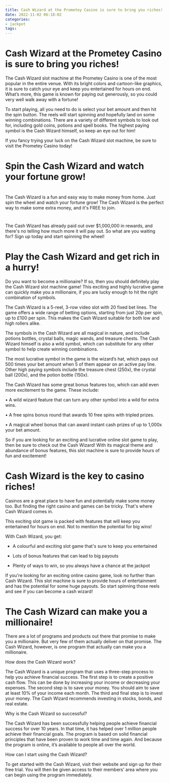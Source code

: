 ```yaml
---
title: Cash Wizard at the Prometey Casino is sure to bring you riches!
date: 2022-11-02 06:18:02
categories:
- jackpot
tags:
---
```



#  Cash Wizard at the Prometey Casino is sure to bring you riches!

The Cash Wizard slot machine at the Prometey Casino is one of the most popular in the entire venue. With its bright colors and cartoon-like graphics, it is sure to catch your eye and keep you entertained for hours on end. What’s more, this game is known for paying out generously, so you could very well walk away with a fortune!

To start playing, all you need to do is select your bet amount and then hit the spin button. The reels will start spinning and hopefully land on some winning combinations. There are a variety of different symbols to look out for, including gold coins, potions and spell books. The highest paying symbol is the Cash Wizard himself, so keep an eye out for him!

If you fancy trying your luck on the Cash Wizard slot machine, be sure to visit the Prometey Casino today!

#  Spin the Cash Wizard and watch your fortune grow!

#

The Cash Wizard is a fun and easy way to make money from home. Just spin the wheel and watch your fortune grow! The Cash Wizard is the perfect way to make some extra money, and it's FREE to join.

#

The Cash Wizard has already paid out over $1,000,000 in rewards, and there's no telling how much more it will pay out. So what are you waiting for? Sign up today and start spinning the wheel!

#  Play the Cash Wizard and get rich in a hurry!

Do you want to become a millionaire? If so, then you should definitely play the Cash Wizard slot machine game! This exciting and highly lucrative game can quickly make you a millionaire, if you are lucky enough to hit the right combination of symbols.

The Cash Wizard is a 5-reel, 3-row video slot with 20 fixed bet lines. The game offers a wide range of betting options, starting from just 20p per spin, up to £100 per spin. This makes the Cash Wizard suitable for both low and high rollers alike.

The symbols in the Cash Wizard are all magical in nature, and include potions bottles, crystal balls, magic wands, and treasure chests. The Cash Wizard himself is also a wild symbol, which can substitute for any other symbol to help create winning combinations.

The most lucrative symbol in the game is the wizard’s hat, which pays out 500 times your bet amount when 5 of them appear on an active pay line. Other high paying symbols include the treasure chest (250x), the crystal ball (200x), and the potion bottle (150x).

The Cash Wizard has some great bonus features too, which can add even more excitement to the game. These include:

• A wild wizard feature that can turn any other symbol into a wild for extra wins.

• A free spins bonus round that awards 10 free spins with tripled prizes.

• A magical wheel bonus that can award instant cash prizes of up to 1,000x your bet amount.

So if you are looking for an exciting and lucrative online slot game to play, then be sure to check out the Cash Wizard! With its magical theme and abundance of bonus features, this slot machine is sure to provide hours of fun and excitement!

#  Cash Wizard is the key to casino riches!

Casinos are a great place to have fun and potentially make some money too. But finding the right casino and games can be tricky. That's where Cash Wizard comes in.

This exciting slot game is packed with features that will keep you entertained for hours on end. Not to mention the potential for big wins!

With Cash Wizard, you get:

* A colourful and exciting slot game that's sure to keep you entertained

* Lots of bonus features that can lead to big payouts

* Plenty of ways to win, so you always have a chance at the jackpot

If you're looking for an exciting online casino game, look no further than Cash Wizard. This slot machine is sure to provide hours of entertainment and has the potential for some huge payouts. So start spinning those reels and see if you can become a cash wizard!

#  The Cash Wizard can make you a millionaire!

There are a lot of programs and products out there that promise to make you a millionaire. But very few of them actually deliver on that promise. The Cash Wizard, however, is one program that actually can make you a millionaire.

How does the Cash Wizard work?

The Cash Wizard is a unique program that uses a three-step process to help you achieve financial success. The first step is to create a positive cash flow. This can be done by increasing your income or decreasing your expenses. The second step is to save your money. You should aim to save at least 10% of your income each month. The third and final step is to invest your money. The Cash Wizard recommends investing in stocks, bonds, and real estate.

Why is the Cash Wizard so successful?

The Cash Wizard has been successfully helping people achieve financial success for over 10 years. In that time, it has helped over 1 million people achieve their financial goals. The program is based on solid financial principles that have been proven to work time and time again. And because the program is online, it’s available to people all over the world.

How can I start using the Cash Wizard?

To get started with the Cash Wizard, visit their website and sign up for their free trial. You will then be given access to their members’ area where you can begin using the program immediately.